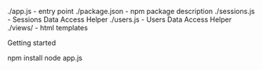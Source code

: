 
./app.js - entry point
./package.json - npm package description
./sessions.js - Sessions Data Access Helper
./users.js - Users Data Access Helper
./views/ - html templates

Getting started

npm install
node app.js
